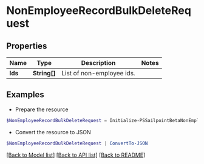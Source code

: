 # NonEmployeeRecordBulkDeleteRequest
## Properties

Name | Type | Description | Notes
------------ | ------------- | ------------- | -------------
**Ids** | **String[]** | List of non-employee ids. | 

## Examples

- Prepare the resource
```powershell
$NonEmployeeRecordBulkDeleteRequest = Initialize-PSSailpointBetaNonEmployeeRecordBulkDeleteRequest  -Ids null
```

- Convert the resource to JSON
```powershell
$NonEmployeeRecordBulkDeleteRequest | ConvertTo-JSON
```

[[Back to Model list]](../README.md#documentation-for-models) [[Back to API list]](../README.md#documentation-for-api-endpoints) [[Back to README]](../README.md)

